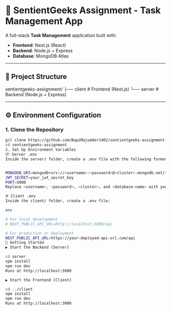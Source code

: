 # 🧠 SentientGeeks Assignment - Task Management App

A full-stack **Task Management** application built with:

- **Frontend**: Next.js (React)
- **Backend**: Node.js + Express
- **Database**: MongoDB Atlas

---

## 📁 Project Structure

sentientgeeks-assignment/
├── client # Frontend (Next.js)
└── server # Backend (Node.js + Express)



---

## ⚙️ Environment Configuration

### 1. Clone the Repository

```bash
git clone https://github.com/BapiMajumder1402/sentientgeeks-assignment.git
cd sentientgeeks-assignment
2. Set Up Environment Variables
📦 Server .env
Inside the server/ folder, create a .env file with the following format:


MONGODB_URI=mongodb+srv://<username>:<password>@<cluster>.mongodb.net/<database-name>
JWT_SECRET=your_jwt_secret_key
PORT=5000
Replace <username>, <password>, <cluster>, and <database-name> with your actual MongoDB credentials.

🌐 Client .env
Inside the client/ folder, create a .env file:

env

# For local development
# NEXT_PUBLIC_API_URL=http://localhost:5000/api

# For production or deployment
NEXT_PUBLIC_API_URL=https://your-deployed-api-url.com/api
🚀 Getting Started
▶️ Start the Backend (Server)

cd server
npm install
npm run dev
Runs at http://localhost:5000

▶️ Start the Frontend (Client)

cd ../client
npm install
npm run dev
Runs at http://localhost:3000
